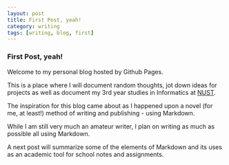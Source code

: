 ```yaml
---
layout: post
title: First Post, yeah!
category: writing
tags: [writing, blog, first]
---
```


### First Post, yeah!

Welcome to my personal blog hosted by Github Pages.

This is a place where I will document random thoughts, jot down ideas for projects as well as document my 3rd year studies in Informatics at [NUST](http://www.nust.na/).

The inspiration for this blog came about as I happened upon a novel (for me, at least!) method of writing and publishing - using Markdown.

While I am still very much an amateur writer, I plan on writing as much as possible all using Markdown.

A next post will summarize some of the elements of Markdown and its uses as an academic tool for school notes and assignments.
